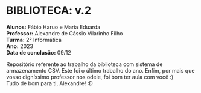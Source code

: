 # BIBLIOTECA: v.2

**Alunos:** Fábio Haruo e Maria Eduarda <br>
**Professor:** Alexandre de Cássio Vilarinho Filho <br>
**Turma:** 2° Informática <br>
**Ano:** 2023 <br>
**Data de conclusão:** 09/12

Repositório referente ao trabalho da biblioteca com sistema de armazenamento CSV.
Este foi o último trabalho do ano. Enfim, por mais que vosso digníssimo professor nos odeie, foi bom ter aula 
com você :) <br>
Tudo de bom para ti, Alexandre! :D
